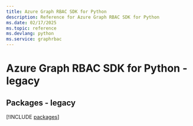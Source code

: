 ```yaml
---
title: Azure Graph RBAC SDK for Python
description: Reference for Azure Graph RBAC SDK for Python
ms.date: 02/17/2025
ms.topic: reference
ms.devlang: python
ms.service: graphrbac
---
```

# Azure Graph RBAC SDK for Python - legacy
## Packages - legacy
[!INCLUDE [packages](graph-rbac-index.md)]